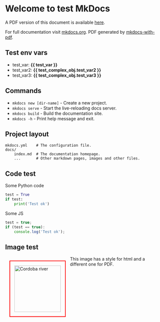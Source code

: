 # Welcome to test MkDocs

A PDF version of this document is available [here](pdf/doc-en.pdf).

For full documentation visit [mkdocs.org](https://www.mkdocs.org).
PDF generated by [mkdocs-with-pdf](https://github.com/orzih/mkdocs-with-pdf/blob/master/README.md).  

## Test env vars

 - test_var: **{{ test_var }}**
 - test_var2: **{{ test_complex_obj.test_var2 }}**
 - test_var3: **{{ test_complex_obj.test_var3 }}**

## Commands

* `mkdocs new [dir-name]` - Create a new project.
* `mkdocs serve` - Start the live-reloading docs server.
* `mkdocs build` - Build the documentation site.
* `mkdocs -h` - Print help message and exit.

## Project layout

    mkdocs.yml    # The configuration file.
    docs/
        index.md  # The documentation homepage.
        ...       # Other markdown pages, images and other files.

## Code test

Some Python code


``` py title="Some Python test code" linenums="1"
test = True
if test:
    print('Test ok')
```

Some JS


``` js title="some-code.js"
test = true;
if (test == true):
    console.log('Test ok');
```

## Image test

<img class="cordoba-river-imag"
    src="/okfn-collaborative-docs/assets/img/cordoba-rio.jpg" alt="Cordoba river"
    title="Cordoba river"
    style="float: left; width: 150px; padding: 14px; margin: 14px; border: 2px solid red"/> 

This image has a style for html and a different one for PDF.   
